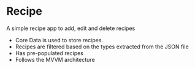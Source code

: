# Recipe

A simple recipe app to add, edit and delete recipes

- Core Data is used to store recipes.
- Recipes are filtered based on the types extracted from the JSON file
- Has pre-populated recipes
- Follows the MVVM architecture
